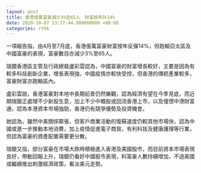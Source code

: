 ```yaml
---
layout: post
title: 香港億萬富豪減少3%至65人　財富按年升14%
date: 2020-10-07 13:27:44.000000000 +08:00
categories: rthk
---
```


一項報告指，由4月至7月底，香港億萬富豪財富按年反彈14%，但跑輸亞太區及中國富豪的表現，富豪數目亦減少3%至65人。

瑞銀香港區主管及行政總裁盧彩雲認為，中國富豪的財富增長較好，主要是因為有較多科技創新企業，增長表現強，中國疫情亦較快受控，但香港的傳統產業較多，富豪財富亦跑輸區內。

盧彩雲說，香港富豪對本地中長期前景仍然樂觀，認為經濟有望在今季見底，而近期瑞銀正處理不少新股生意，加上不少中概股或回流香港上市，以及憧憬中港財富通，認為本港資本市場強勁，香港仍有競爭優勢及投資機會。

她認為，雖然中美關係緊張，但客戶商業活動的復蘇速度仍較其他市場快，認為中國或進一步推動本地消費，加上疫情促進電子商貿，有利科技及健康護理等行業，但認為富豪的資產配置需要更分散。

瑞銀又指，部分富豪在市場大跌時積極進入香港及美國股市，而目前資本市場表現良好，帶動回報上升，瑞銀仍看好中國股市表現，料富豪人數持續增加，不過美國或繼續推出刺激經濟政策，看淡美元走勢。
